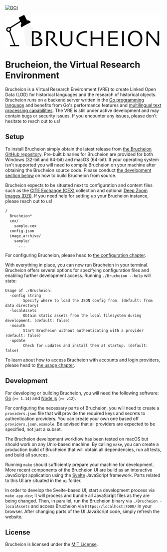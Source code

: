 [![DOI](https://zenodo.org/badge/135154939.svg)](https://zenodo.org/badge/latestdoi/135154939)

<img src="static/img/logo-flat.png" alt="" width="500">

# Brucheion, the Virtual Research Environment

Brucheion is a Virtual Research Environment (VRE) to create Linked Open Data (LOD) for historical languages and the research of historical objects. Brucheion runs on a backend server written in the [Go programming language](https://golang.org/) and benefits from Go's performance features and [multilingual text processing capabilities](https://blog.golang.org/strings). The VRE is still under active development and may contain bugs or security issues. If you encounter any issues, please don't hesitate to reach out to us!


## Setup

To install Brucheion simply obtain the latest release from [the Brucheion GitHub repository](https://github.com/Brucheion/Brucheion/releases). Pre-built binaries for Brucheion are provided for both Windows (32-bit and 64-bit) and macOS (64-bit). If your operating system isn't supported you will need to compile Brucheion on your machine after obtaining the Brucheion source code. Please conduct [the development section below](#development) on how to build Brucheion from source.

Brucheion expects to be situated next to configuration and content files such as the [CITE Exchange (CEX)](https://github.com/cite-architecture/citedx) collection and optional [Deep Zoom Images (DZI)](https://openseadragon.github.io/examples/tilesource-dzi/). If you need help for setting up your Brucheion instance, please reach out to us!

```
/
  Brucheion*
  cex/
    sample.cex
  config.json
  image_archive/
    sample/
      ...
```

For configuring Brucheion, please head to [the configuration chapter](docs/configuration.md).

With everything in place, you can now run Brucheion in your terminal. Brucheion offers several options for specifying configuration files and enabling further development access. Running `./Brucheion --help` will state:

```
Usage of ./Brucheion:
  -config string
        Specify where to load the JSON config from. (default: from data directory)
  -localAssets
        Obtain static assets from the local filesystem during development. (default: false)
  -noauth
        Start Brucheion without authenticating with a provider (default: false)
  -update
        Check for updates and install them at startup. (default: false)
```

To learn about how to access Brucheion with accounts and login providers, please head to [the usage chapter](docs/usage.md).


## Development

For developing or building Brucheion, you will need the following software: [Go](https://golang.org/) (`>= 1.14`) and [Node.js](https://nodejs.org/) (`>= v12`).

For configuring the necessary parts of Brucheion, you will need to create a `providers.json` file that will provide the required keys and secrets to authentication providers. You can create your own one based off `providers.json.example`. Be advised that all providers are expected to be specified, not just a subset.

The Brucheion development workflow has been tested on macOS but should work on any Unix-based machine. By calling `make`, you can create a production build of Brucheion that will obtain all dependencies, run all tests, and build all sources.

Running `make` should sufficiently prepare your machine for development. More recent components of the Brucheion UI are build as an interactive JavaScript application using the [Svelte](https://svelte.dev/) JavaScript framework. Parts related to this UI are situated in the `ui` folder.

In order to develop the Svelte-based UI, start a development process via `make app-dev`; it will process and bundle all JavaScript files as they are being changed. Then, in parallel, run the Brucheion binary via `./Brucheion -localAssets` and access Brucheion via `https://localhost:7000/` in your browser. After changing parts of the UI JavaScript code, simply refresh the website.

## License

Brucheion is licensed under the [MIT License](/LICENSE).

